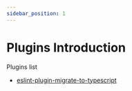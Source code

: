 ```yaml
---
sidebar_position: 1
---
```


# Plugins Introduction

Plugins list

- [eslint-plugin-migrate-to-typescript](./migrate-to-typescript/intro)
